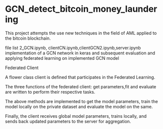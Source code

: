 # GCN_detect_bitcoin_money_laundering
This project attempts the use new techniques in the field of AML applied to the bitcoin blockchain.

file list
 2_GCN.ipynb, clientCN.ipynb,clientGCN2.ipynb,server.ipynb
 implementation of a GCN network in keras and subsequent evaluation and applying federated learning on implemented GCN model
 
Federated Client

A flower class client is defined that participates in the Federated Learning.

The three functions of the federated client:
get parameters,fit and evaluate
are written to perform their respective tasks.

The above methods are implemented to get the model parameters, train the
model locally on the private dataset and evaluate the model on the same.

Finally, the client receives global model parameters, trains locally, and sends
back updated parameters to the server for aggregation.
